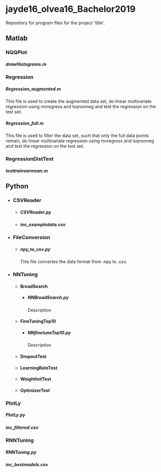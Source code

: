 # jayde16_olvea16_Bachelor2019
Repository for program files for the project 'title'.

## Matlab
### NQQPlot
##### drawHistograms.m

### Regression
##### Regression_augmented.m
This file is used to create the augmented data set, do linear multivariate regression using mvregress and lsqnonneg and test the regression on the test set.
##### Regression_full.m
This file is used to filter the data set, such that only the full data points remain, do linear multivariate regression using mvregress and lsqnonneg and test the regression on the test set.

### RegressionDistTest
  ##### testtrainvarmean.m


## Python
- ### CSVReader
  - ##### CSVReader.py
  - ##### inc_exampledata.csv

- ### FileConversion
  - ##### npy_to_csv.py
    This file convertes the data format from .npy to .csv.

- ### NNTuning
  - #### BroadSearch
    - ##### NNBroadSearch.py
      Description
  - #### FineTuningTop10
    - ##### NNfinetuneTop10.py
      Description
  - #### DropoutTest
  - #### LearningRateTest
  - #### WeightInitTest
  - #### OptimizerTest

### PlotLy
##### PlotLy.py
##### inc_filtered.csv

### RNNTuning
##### RNNTuning.py
##### inc_bestmodels.csv

